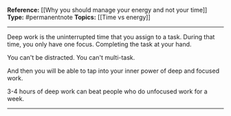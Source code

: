 
**Reference:** [[Why you should manage your energy and not your time]]
**Type:** #permanentnote 
**Topics:** [[Time vs energy]]

----
Deep work is the uninterrupted time that you assign to a  task. During that time, you only have one focus. Completing the task at your hand.

You can't be distracted. You can't multi-task. 

And then you will be able to tap into your inner power of deep and focused work.

3-4 hours of deep work can beat people who do unfocused work for a week.

----

